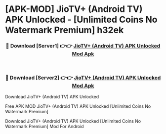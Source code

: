 # [APK-MOD] JioTV+ (Android TV) APK Unlocked - [Unlimited Coins No Watermark Premium] h32ek



<div align="center">
<h3>🔴 Download [Server1] 👉👉 <a href="https://momento.my/?title=JioTV+_(Android_TV)_APK_Unlocked">JioTV+ (Android TV) APK Unlocked Mod Apk</a></h3><br>

<h3>🔴 Download [Server2] 👉👉 <a href="https://momento.my/?title=JioTV+_(Android_TV)_APK_Unlocked">JioTV+ (Android TV) APK Unlocked Mod Apk</a></h3>
</div>



Download JioTV+ (Android TV) APK Unlocked 

Free APK MOD JioTV+ (Android TV) APK Unlocked [Unlimited Coins No Watermark Premium]

Download JioTV+ (Android TV) APK Unlocked [Unlimited Coins No Watermark Premium] Mod For Android
